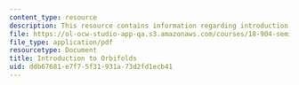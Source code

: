 ```yaml
---
content_type: resource
description: This resource contains information regarding introduction to orbifolds.
file: https://ol-ocw-studio-app-qa.s3.amazonaws.com/courses/18-904-seminar-in-topology-spring-2011/ddb67681e7f75f31931a73d2fd1ecb41_MIT18_904S11_finlOrbifolds.pdf
file_type: application/pdf
resourcetype: Document
title: Introduction to Orbifolds
uid: ddb67681-e7f7-5f31-931a-73d2fd1ecb41
---
```

